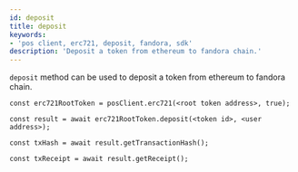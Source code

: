 ```yaml
---
id: deposit
title: deposit
keywords: 
- 'pos client, erc721, deposit, fandora, sdk'
description: 'Deposit a token from ethereum to fandora chain.'
---
```


`deposit` method can be used to deposit a token from ethereum to fandora chain.

```
const erc721RootToken = posClient.erc721(<root token address>, true);

const result = await erc721RootToken.deposit(<token id>, <user address>);

const txHash = await result.getTransactionHash();

const txReceipt = await result.getReceipt();

```
